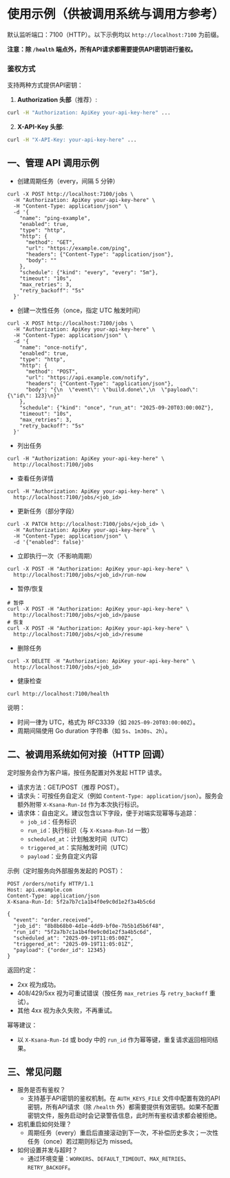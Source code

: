 # 使用示例（供被调用系统与调用方参考）

默认监听端口：7100（HTTP）。以下示例均以 `http://localhost:7100` 为前缀。

**注意：除 `/health` 端点外，所有API请求都需要提供API密钥进行鉴权。**

### 鉴权方式

支持两种方式提供API密钥：

1. **Authorization 头部**（推荐）:
```bash
curl -H "Authorization: ApiKey your-api-key-here" ...
```

2. **X-API-Key 头部**:
```bash
curl -H "X-API-Key: your-api-key-here" ...
```

## 一、管理 API 调用示例

- 创建周期任务（every，间隔 5 分钟）
```
curl -X POST http://localhost:7100/jobs \
  -H "Authorization: ApiKey your-api-key-here" \
  -H "Content-Type: application/json" \
  -d '{
    "name": "ping-example",
    "enabled": true,
    "type": "http",
    "http": {
      "method": "GET",
      "url": "https://example.com/ping",
      "headers": {"Content-Type": "application/json"},
      "body": ""
    },
    "schedule": {"kind": "every", "every": "5m"},
    "timeout": "10s",
    "max_retries": 3,
    "retry_backoff": "5s"
  }'
```

- 创建一次性任务（once，指定 UTC 触发时间）
```
curl -X POST http://localhost:7100/jobs \
  -H "Authorization: ApiKey your-api-key-here" \
  -H "Content-Type: application/json" \
  -d '{
    "name": "once-notify",
    "enabled": true,
    "type": "http",
    "http": {
      "method": "POST",
      "url": "https://api.example.com/notify",
      "headers": {"Content-Type": "application/json"},
      "body": "{\n  \"event\": \"build.done\",\n  \"payload\": {\"id\": 123}\n}"
    },
    "schedule": {"kind": "once", "run_at": "2025-09-20T03:00:00Z"},
    "timeout": "10s",
    "max_retries": 3,
    "retry_backoff": "5s"
  }'
```

- 列出任务
```
curl -H "Authorization: ApiKey your-api-key-here" \
  http://localhost:7100/jobs
```

- 查看任务详情
```
curl -H "Authorization: ApiKey your-api-key-here" \
  http://localhost:7100/jobs/<job_id>
```

- 更新任务（部分字段）
```
curl -X PATCH http://localhost:7100/jobs/<job_id> \
  -H "Authorization: ApiKey your-api-key-here" \
  -H "Content-Type: application/json" \
  -d '{"enabled": false}'
```

- 立即执行一次（不影响周期）
```
curl -X POST -H "Authorization: ApiKey your-api-key-here" \
  http://localhost:7100/jobs/<job_id>/run-now
```

- 暂停/恢复
```
# 暂停
curl -X POST -H "Authorization: ApiKey your-api-key-here" \
  http://localhost:7100/jobs/<job_id>/pause
# 恢复
curl -X POST -H "Authorization: ApiKey your-api-key-here" \
  http://localhost:7100/jobs/<job_id>/resume
```

- 删除任务
```
curl -X DELETE -H "Authorization: ApiKey your-api-key-here" \
  http://localhost:7100/jobs/<job_id>
```

- 健康检查
```
curl http://localhost:7100/health
```

说明：
- 时间一律为 UTC，格式为 RFC3339（如 `2025-09-20T03:00:00Z`）。
- 周期间隔使用 Go duration 字符串（如 `5s`、`1m30s`、`2h`）。

## 二、被调用系统如何对接（HTTP 回调）

定时服务会作为客户端，按任务配置对外发起 HTTP 请求。

- 请求方法：GET/POST（推荐 POST）。
- 请求头：可按任务自定义（例如 `Content-Type: application/json`）。服务会额外附带 `X-Ksana-Run-Id` 作为本次执行标识。
- 请求体：自由定义。建议包含以下字段，便于对端实现幂等与追踪：
  - `job_id`：任务标识
  - `run_id`：执行标识（与 `X-Ksana-Run-Id` 一致）
  - `scheduled_at`：计划触发时间（UTC）
  - `triggered_at`：实际触发时间（UTC）
  - `payload`：业务自定义内容

示例（定时服务向外部服务发起的 POST）：
```
POST /orders/notify HTTP/1.1
Host: api.example.com
Content-Type: application/json
X-Ksana-Run-Id: 5f2a7b7c1a1b4f0e9c0d1e2f3a4b5c6d

{
  "event": "order.received",
  "job_id": "8b8b68b0-4d1e-4dd9-bf0e-7b5b1d5b6f48",
  "run_id": "5f2a7b7c1a1b4f0e9c0d1e2f3a4b5c6d",
  "scheduled_at": "2025-09-19T11:05:00Z",
  "triggered_at": "2025-09-19T11:05:01Z",
  "payload": {"order_id": 12345}
}
```

返回约定：
- 2xx 视为成功。
- 408/429/5xx 视为可重试错误（按任务 `max_retries` 与 `retry_backoff` 重试）。
- 其他 4xx 视为永久失败，不再重试。

幂等建议：
- 以 `X-Ksana-Run-Id` 或 body 中的 `run_id` 作为幂等键，重复请求返回相同结果。

## 三、常见问题

- 服务是否有鉴权？
  - 支持基于API密钥的鉴权机制。在 `AUTH_KEYS_FILE` 文件中配置有效的API密钥，所有API请求（除 `/health` 外）都需要提供有效密钥。如果不配置密钥文件，服务启动时会记录警告信息，此时所有鉴权请求都会被拒绝。
- 宕机重启如何处理？
  - 周期任务（every）重启后直接滚动到下一次，不补偿历史多次；一次性任务（once）若过期则标记为 missed。
- 如何设置并发与超时？
  - 通过环境变量：`WORKERS`、`DEFAULT_TIMEOUT`、`MAX_RETRIES`、`RETRY_BACKOFF`。
